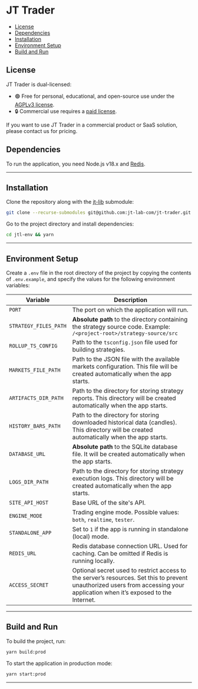 # JT Trader<!-- TOC -->* [License](#license)* [Dependencies](#dependencies)* [Installation](#installation)* [Environment Setup](#environment-setup)* [Build and Run](#build-and-run)<!-- TOC -->## LicenseJT Trader is dual-licensed:- 🟢 Free for personal, educational, and open-source use under the [AGPLv3 license](LICENSE).- 🔒 Commercial use requires a [paid license](am@jt-lab.com).If you want to use JT Trader in a commercial product or SaaS solution, please contact us for pricing.## DependenciesTo run the application, you need Node.js v18.x and [Redis](https://redis.io).___## InstallationClone the repository along with the [jt-lib](https://github.com/xsystems8/jt-lib) submodule:```bashgit clone --recurse-submodules git@github.com:jt-lab-com/jt-trader.git```Go to the project directory and install dependencies:```bashcd jtl-env && yarn```---## Environment SetupCreate a `.env` file in the root directory of the project by copying the contents of `.env.example`, and specify the values for the following environment variables:| Variable              | Description                                                                                                                                                                  ||-----------------------|------------------------------------------------------------------------------------------------------------------------------------------------------------------------------|| `PORT`                | The port on which the application will run.                                                                                                                                  || `STRATEGY_FILES_PATH` | **Absolute path** to the directory containing the strategy source code. Example: `/<project-root>/strategy-source/src`                                                       || `ROLLUP_TS_CONFIG`    | Path to the `tsconfig.json` file used for building strategies.                                                                                                               || `MARKETS_FILE_PATH`   | Path to the JSON file with the available markets configuration. This file will be created automatically when the app starts.                                                 || `ARTIFACTS_DIR_PATH`  | Path to the directory for storing strategy reports. This directory will be created automatically when the app starts.                                                        || `HISTORY_BARS_PATH`   | Path to the directory for storing downloaded historical data (candles). This directory will be created automatically when the app starts.                                    || `DATABASE_URL`        | **Absolute path** to the SQLite database file. It will be created automatically when the app starts.                                                                         || `LOGS_DIR_PATH`       | Path to the directory for storing strategy execution logs. This directory will be created automatically when the app starts.                                                 || `SITE_API_HOST`       | Base URL of the site's API.                                                                                                                                                  || `ENGINE_MODE`         | Trading engine mode. Possible values: `both`, `realtime`, `tester`.                                                                                                          || `STANDALONE_APP`      | Set to `1` if the app is running in standalone (local) mode.                                                                                                                 || `REDIS_URL`           | Redis database connection URL. Used for caching. Can be omitted if Redis is running locally.                                                                                 || `ACCESS_SECRET`       | Optional secret used to restrict access to the server’s resources. Set this to prevent unauthorized users from accessing your application when it’s exposed to the Internet. |---## Build and RunTo build the project, run:```bashyarn build:prod```To start the application in production mode:```bashyarn start:prod```---